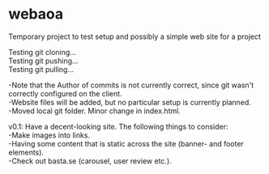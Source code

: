 # webaoa
Temporary project to test setup and possibly a simple web site for a project

Testing git cloning...  
Testing git pushing...  
Testing git pulling...  

-Note that the Author of commits is not currently correct, since git wasn't correctly configured on the client.  
-Website files will be added, but no particular setup is currently planned.  
-Moved local git folder. Minor change in index.html.  

v0.1: Have a decent-looking site. The following things to consider:  
-Make images into links.  
-Having some content that is static across the site (banner- and footer elements).  
-Check out basta.se (carousel, user review etc.).
